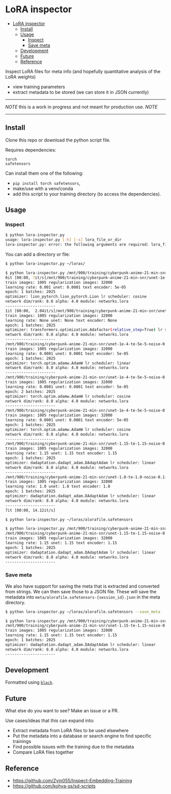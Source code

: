 # LoRA inspector

<!--toc:start-->

- [LoRA inspector](#lora-inspector)
  - [Install](#install)
  - [Usage](#usage)
    - [Inspect](#inspect)
    - [Save meta](#save-meta)
  - [Development](#development)
  - [Future](#future)
  - [Reference](#reference)
  <!--toc:end-->

Inspect LoRA files for meta info (and hopefully quantitative analysis of the
LoRA weights)

- view training parameters
- extract metadata to be stored (we can store it in JSON currently)

---

_NOTE_ this is a work in progress and not meant for production use. _NOTE_
 
---

## Install

Clone this repo or download the python script file.

Requires dependencies:

```
torch
safetensors
```

Can install them one of the following:

- `pip install torch safetensors`,
- make/use with a venv/conda
- add this script to your training directory (to access the dependencies).

## Usage

### Inspect

```bash
$ python lora-inspector.py
usage: lora-inspector.py [-h] [-s] lora_file_or_dir
lora-inspector.py: error: the following arguments are required: lora_file_or_dir
```

You can add a directory or file:

```bash
$ python lora-inspector.py ~/loras/
```

```bash
$ python lora-inspector.py /mnt/900/training/cyberpunk-anime-21-min-snr
0it [00:00, ?it/s]/mnt/900/training/cyberpunk-anime-21-min-snr/unet-1e-4-te-5e-5-noise-0.1-steps--cosine-Lion-networks.lora/last.safetensors
train images: 1005 regularization images: 32000
learning rate: 0.001 unet: 0.0001 text encoder: 5e-05
epoch: 1 batches: 2025
optimizer: lion_pytorch.lion_pytorch.Lion lr scheduler: cosine
network dim/rank: 8.0 alpha: 4.0 module: networks.lora
----------------------
1it [00:00,  2.04it/s]/mnt/900/training/cyberpunk-anime-21-min-snr/unet-1-te-1-noise-0.1-steps--linear-AdaFactor-networks.lora/last.safetensors
train images: 1005 regularization images: 32000
learning rate: None unet: None text encoder: None
epoch: 1 batches: 2025
optimizer: transformers.optimization.Adafactor(relative_step=True) lr scheduler: adafactor:1.0
network dim/rank: 8.0 alpha: 4.0 module: networks.lora
----------------------
/mnt/900/training/cyberpunk-anime-21-min-snr/unet-1e-4-te-5e-5-noise-0.1-steps--linear-AdamW-networks.lora/last.safetensors
train images: 1005 regularization images: 32000
learning rate: 0.0001 unet: 0.0001 text encoder: 5e-05
epoch: 1 batches: 2025
optimizer: torch.optim.adamw.AdamW lr scheduler: linear
network dim/rank: 8.0 alpha: 4.0 module: networks.lora
----------------------
/mnt/900/training/cyberpunk-anime-21-min-snr/unet-1e-4-te-5e-5-noise-0.1-steps-epoch--2-cosine-AdamW-networks.lora/last.safetensors
train images: 1005 regularization images: 32000
learning rate: 0.0001 unet: 0.0001 text encoder: 5e-05
epoch: 2 batches: 2025
optimizer: torch.optim.adamw.AdamW lr scheduler: cosine
network dim/rank: 8.0 alpha: 4.0 module: networks.lora
----------------------
/mnt/900/training/cyberpunk-anime-21-min-snr/unet-1e-4-te-5e-5-noise-0.1-steps-epoch--2-cosine-AdamW-networks.lora/epoch-000001.safetensors
train images: 1005 regularization images: 32000
learning rate: 0.0001 unet: 0.0001 text encoder: 5e-05
epoch: 1 batches: 2025
optimizer: torch.optim.adamw.AdamW lr scheduler: cosine
network dim/rank: 8.0 alpha: 4.0 module: networks.lora
----------------------
/mnt/900/training/cyberpunk-anime-21-min-snr/unet-1.15-te-1.15-noise-0.1-steps--linear-DAdaptation-networks.lora/last.safetensors
train images: 1005 regularization images: 32000
learning rate: 1.15 unet: 1.15 text encoder: 1.15
epoch: 1 batches: 2025
optimizer: dadaptation.dadapt_adam.DAdaptAdam lr scheduler: linear
network dim/rank: 8.0 alpha: 4.0 module: networks.lora
----------------------
/mnt/900/training/cyberpunk-anime-21-min-snr/unet-1.0-te-1.0-noise-0.1-steps--linear-DAdaptation-networks.lora/last.safetensors
train images: 1005 regularization images: 32000
learning rate: 1.0 unet: 1.0 text encoder: 1.0
epoch: 1 batches: 2025
optimizer: dadaptation.dadapt_adam.DAdaptAdam lr scheduler: linear
network dim/rank: 8.0 alpha: 4.0 module: networks.lora
----------------------
7it [00:00, 14.12it/s]
```

```bash
$ python lora-inspector.py ~/loras/alorafile.safetensors
```

```bash
$ python lora-inspector.py /mnt/900/training/cyberpunk-anime-21-min-snr/unet-1.15-te-1.15-noise-0.1-steps--linear-DAdaptation-networks.lora/last.safetensors
/mnt/900/training/cyberpunk-anime-21-min-snr/unet-1.15-te-1.15-noise-0.1-steps--linear-DAdaptation-networks.lora/last.safetensors
train images: 1005 regularization images: 32000
learning rate: 1.15 unet: 1.15 text encoder: 1.15
epoch: 1 batches: 2025
optimizer: dadaptation.dadapt_adam.DAdaptAdam lr scheduler: linear
network dim/rank: 8.0 alpha: 4.0 module: networks.lora
----------------------
```

### Save meta

We also have support for saving the meta that is extracted and converted from
strings. We can then save those to a JSON file. These will save the metadata
into `meta/alorafile.safetensors-{session_id}.json` in the meta directory.

```bash
$ python lora-inspector.py ~/loras/alorafile.safetensors --save_meta
```

```bash
$ python lora-inspector.py /mnt/900/training/cyberpunk-anime-21-min-snr/unet-1.15-te-1.15-noise-0.1-steps--linear-DAdaptation-networks.lora/last.safetensors --save_meta
/mnt/900/training/cyberpunk-anime-21-min-snr/unet-1.15-te-1.15-noise-0.1-steps--linear-DAdaptation-networks.lora/last.safetensors
train images: 1005 regularization images: 32000
learning rate: 1.15 unet: 1.15 text encoder: 1.15
epoch: 1 batches: 2025
optimizer: dadaptation.dadapt_adam.DAdaptAdam lr scheduler: linear
network dim/rank: 8.0 alpha: 4.0 module: networks.lora
----------------------
```

## Development

Formatted using [`black`](https://github.com/psf/black).

## Future

What else do you want to see? Make an issue or a PR.

Use cases/ideas that this can expand into:

- Extract metadata from LoRA files to be used elsewhere
- Put the metadata into a database or search engine to find specific trainings
- Find possible issues with the training due to the metadata
- Compare LoRA files together

## Reference

- https://github.com/Zyin055/Inspect-Embedding-Training
- https://github.com/kohya-ss/sd-scripts
